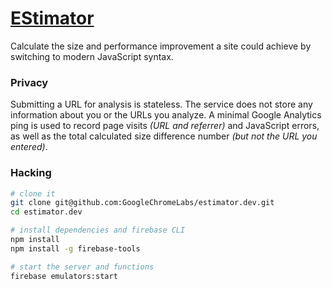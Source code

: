 # [EStimator](https://estimator.dev)

Calculate the size and performance improvement a site could achieve by switching to modern JavaScript syntax.

### Privacy

Submitting a URL for analysis is stateless. The service does not store any information about you or the URLs you analyze.
A minimal Google Analytics ping is used to record page visits _(URL and referrer)_ and JavaScript errors, as well as the total calculated size difference number _(but not the URL you entered)_.

### Hacking

```sh
# clone it
git clone git@github.com:GoogleChromeLabs/estimator.dev.git
cd estimator.dev

# install dependencies and firebase CLI
npm install
npm install -g firebase-tools

# start the server and functions
firebase emulators:start
```
